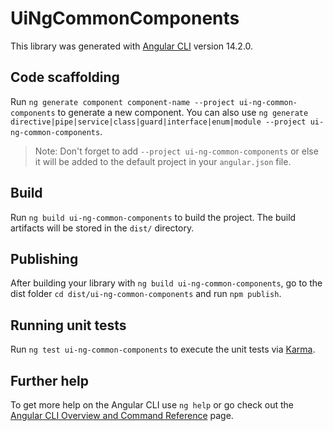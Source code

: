 # UiNgCommonComponents

This library was generated with [Angular CLI](https://github.com/angular/angular-cli) version 14.2.0.

## Code scaffolding

Run `ng generate component component-name --project ui-ng-common-components` to generate a new component. You can also use `ng generate directive|pipe|service|class|guard|interface|enum|module --project ui-ng-common-components`.
> Note: Don't forget to add `--project ui-ng-common-components` or else it will be added to the default project in your `angular.json` file. 

## Build

Run `ng build ui-ng-common-components` to build the project. The build artifacts will be stored in the `dist/` directory.

## Publishing

After building your library with `ng build ui-ng-common-components`, go to the dist folder `cd dist/ui-ng-common-components` and run `npm publish`.

## Running unit tests

Run `ng test ui-ng-common-components` to execute the unit tests via [Karma](https://karma-runner.github.io).

## Further help

To get more help on the Angular CLI use `ng help` or go check out the [Angular CLI Overview and Command Reference](https://angular.io/cli) page.
